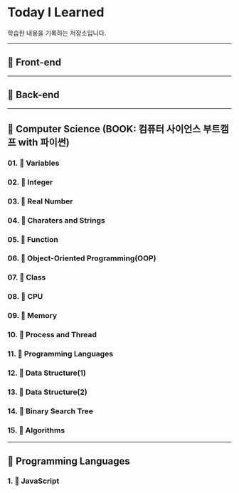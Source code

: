 # Today I Learned
학습한 내용을 기록하는 저장소입니다.

---
## 📑 Front-end
---
## 📑 Back-end
---
## 📑 Computer Science (BOOK: 컴퓨터 사이언스 부트캠프 with 파이썬)
### 01. 📁 Variables
### 02. 📁 Integer
### 03. 📁 Real Number
### 04. 📁 Charaters and Strings
### 05. 📁 Function
### 06. 📁 Object-Oriented Programming(OOP)
### 07. 📁 Class
### 08. 📁 CPU
### 09. 📁 Memory
### 10. 📁 Process and Thread
### 11. 📁 Programming Languages
### 12. 📁 Data Structure(1)
### 13. 📁 Data Structure(2)
### 14. 📁 Binary Search Tree
### 15. 📁 Algorithms

---
## 📑 Programming Languages
### 1. 📁 JavaScript

